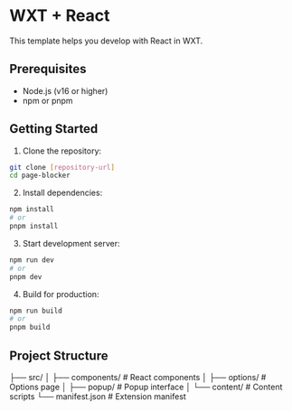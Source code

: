 # WXT + React

This template helps you develop with React in WXT.

## Prerequisites

- Node.js (v16 or higher)
- npm or pnpm

## Getting Started

1. Clone the repository:

```bash
git clone [repository-url]
cd page-blocker
```

2. Install dependencies:

```bash
npm install
# or
pnpm install
```

3. Start development server:

```bash
npm run dev
# or
pnpm dev
```

4. Build for production:

```bash
npm run build
# or
pnpm build
```

## Project Structure

├── src/
│ ├── components/ # React components
│ ├── options/ # Options page
│ ├── popup/ # Popup interface
│ └── content/ # Content scripts
└── manifest.json # Extension manifest
